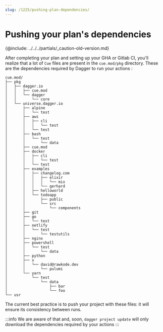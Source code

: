 ```yaml
---
slug: /1225/pushing-plan-dependencies/
---
```


# Pushing your plan's dependencies

\{@include:  ../../../partials/_caution-old-version.md\}

After completing your plan and setting up your GHA or Gitlab CI, you'll realize that a lot of `Cue` files are present in the `cue.mod/pkg` directory. These are the dependencies required by Dagger to run your actions :

```shell
cue.mod/
├── pkg
│   ├── dagger.io
│   │   ├── cue.mod
│   │   └── dagger
│   │       └── core
│   └── universe.dagger.io
│       ├── alpine
│       │   └── test
│       ├── aws
│       │   ├── cli
│       │   │   └── test
│       │   └── test
│       ├── bash
│       │   └── test
│       │       └── data
│       ├── cue.mod
│       ├── docker
│       │   ├── cli
│       │   │   └── test
│       │   └── test
│       ├── examples
│       │   ├── changelog.com
│       │   │   ├── elixir
│       │   │   │   └── mix
│       │   │   └── gerhard
│       │   ├── helloworld
│       │   └── todoapp
│       │       ├── public
│       │       └── src
│       │           └── components
│       ├── git
│       ├── go
│       │   └── test
│       ├── netlify
│       │   └── test
│       │       └── testutils
│       ├── nginx
│       ├── powershell
│       │   └── test
│       │       └── data
│       ├── python
│       ├── x
│       │   └── david@rawkode.dev
│       │       └── pulumi
│       └── yarn
│           └── test
│               └── data
│                   ├── bar
│                   └── foo
└── usr
```

The current best practice is to push your project with these files: it will ensure its consistency between runs.

:::info
We are aware of that and, soon, `dagger project update` will only download the dependencies required by your actions
:::
